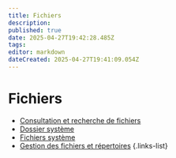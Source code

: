 ```yaml
---
title: Fichiers
description: 
published: true
date: 2025-04-27T19:42:28.485Z
tags: 
editor: markdown
dateCreated: 2025-04-27T19:41:09.054Z
---
```


# Fichiers

- [Consultation et recherche de fichiers](/Administration-Linux/Fichiers/Consultation_recherche_fichiers)
- [Dossier système](/Administration-Linux/Fichiers/Dossier_systeme)
- [Fichiers système](/Administration-Linux/Fichiers/Fichiers_systeme)
- [Gestion des fichiers et répertoires](/Administration-Linux/Fichiers/Gestion_fichiers_repertoires)
{.links-list}

